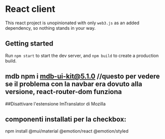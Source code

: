 # React client

This react project is unopinionated with only `web3.js` as an added dependency, so nothing stands in your way.

## Getting started

Run `npm start` to start the dev server, and `npm build` to create a production build.

## mdb npm i mdb-ui-kit@5.1.0    //questo per vedere se il problema con la navbar era dovuto alla versione, react-router-dom funziona

##Disattivare l'estensione ImTranslator di Mozilla

## componenti installati per la checkbox:
npm install @mui/material @emotion/react @emotion/styled